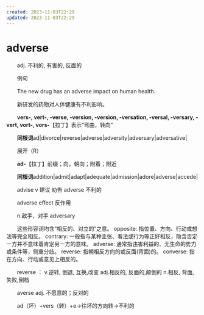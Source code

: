```yaml
---
created: 2023-11-03T22:29
updated: 2023-11-03T22:29
---
```

# adverse

　　adj. 不利的, 有害的, 反面的

　　例句

　　The new drug has an adverse impact on human health.

　　新研发的药物对人体健康有不利影响。

　　**vers-, vert-, -verse, -version, -version, -versation, -versal, -versary, -vert, vort-, vors-**【拉丁】表示“弯曲，转向”

　　**同根词**ad\|divorce\|reverse\|adverse\|adversity\|adversary\|adversative\|

　　展开（R）

　　**ad-**【拉丁】前缀；向，朝向；附着；附近

　　**同根词**addition\|admit\|adapt\|adequate\|admission\|adore\|adverse\|accede\|

　　advise v 建议 劝告 adverse 不利的

　　adverse effect 反作用

　　n.敌手，对手 adversary

　　这些形容词均含“相反的、对立的”之意。 opposite: 指位置、方向、行动或想法等完全相反。 contrary: 一般指与某种主张、看法或行为等正好相反，隐含否定一方并不意味着肯定另一方的意味。 adverse: 通常指违害利益的、无生命的势力或条件等，侧重分歧。 reverse: 指朝相反方向的或反面(背面)的。 converse: 指在方向、行动或意见上相反的。

　　reverse ： v.逆转, 倒退, 互换,改变 adj.相反的, 反面的,颠倒的 n.相反, 背面, 失败,倒档

　　averse adj. 不愿意的；反对的

　　ad（坏）+vers（转）+e→往坏的方向转→不利的
